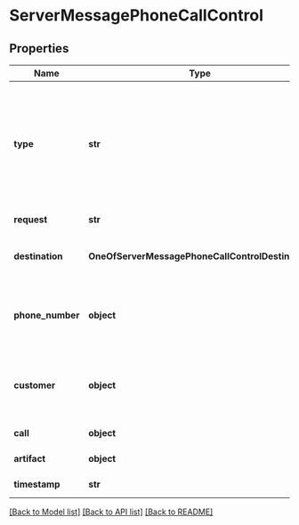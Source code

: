 # ServerMessagePhoneCallControl

## Properties
Name | Type | Description | Notes
------------ | ------------- | ------------- | -------------
**type** | **str** | This is the type of the message. \&quot;phone-call-control\&quot; is an advanced type of message.  When it is requested in &#x60;assistant.serverMessages&#x60;, the hangup and forwarding responsibilities are delegated to your server. Vapi will no longer do the actual transfer and hangup. | 
**request** | **str** | This is the request to control the phone call. | 
**destination** | **OneOfServerMessagePhoneCallControlDestination** | This is the destination to forward the call to if the request is \&quot;forward\&quot;. | [optional] 
**phone_number** | **object** | The phone number associated with the call. This either directly matches &#x60;call.phoneNumber&#x60; or is expanded from &#x60;call.phoneNumberId&#x60;. | [optional] 
**customer** | **object** | The customer associated with the call. This either directly matches &#x60;call.customer&#x60; or is expanded from &#x60;call.customerId&#x60;. | 
**call** | **object** | This is the main &#x60;call&#x60; object of the call. | 
**artifact** | **object** | These are the live artifacts of the call. | [optional] 
**timestamp** | **str** | This is the timestamp of the message. | [optional] 

[[Back to Model list]](../README.md#documentation-for-models) [[Back to API list]](../README.md#documentation-for-api-endpoints) [[Back to README]](../README.md)

